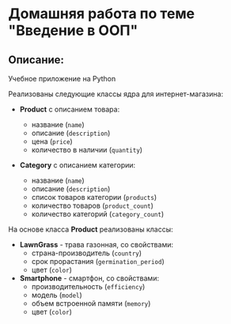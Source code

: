 # Домашняя работа по теме "Введение в ООП"

## Описание:

Учебное приложение на Python

Реализованы следующие классы ядра для интернет-магазина: 
- **Product** с описанием товара:
    - название (`name`) 
    - описание (`description`) 
    - цена (`price`) 
    - количество в наличии (`quantity`)
 
- **Category** с описанием категории: 
    - название (`name`)
    - описание (`description`)
    - список товаров категории (`products`) 
    - количество товаров (`product_count`)
    - количество категорий (`category_count`)
 
На основе класса **Product** реализованы классы:
- **LawnGrass** - трава газонная, со свойствами:
    - страна-производитель (`country`)
    - срок прорастания (`germination_period`)
    - цвет (`color`)
- **Smartphone** - смартфон, со свойствами:
    - производительность  (`efficiency`)
    - модель  (`model`)
    - объем встроенной памяти (`memory`)
    - цвет (`color`)
